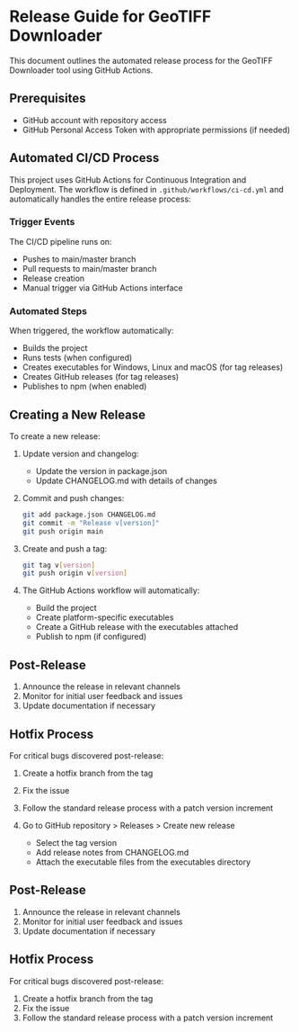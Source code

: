 # Release Guide for GeoTIFF Downloader

This document outlines the automated release process for the GeoTIFF Downloader tool using GitHub Actions.

## Prerequisites

- GitHub account with repository access
- GitHub Personal Access Token with appropriate permissions (if needed)

## Automated CI/CD Process

This project uses GitHub Actions for Continuous Integration and Deployment. The workflow is defined in `.github/workflows/ci-cd.yml` and automatically handles the entire release process:

### Trigger Events

The CI/CD pipeline runs on:

- Pushes to main/master branch
- Pull requests to main/master branch
- Release creation
- Manual trigger via GitHub Actions interface

### Automated Steps

When triggered, the workflow automatically:

- Builds the project
- Runs tests (when configured)
- Creates executables for Windows, Linux and macOS (for tag releases)
- Creates GitHub releases (for tag releases)
- Publishes to npm (when enabled)

## Creating a New Release

To create a new release:

1. Update version and changelog:

   - Update the version in package.json
   - Update CHANGELOG.md with details of changes

2. Commit and push changes:

   ```bash
   git add package.json CHANGELOG.md
   git commit -m "Release v[version]"
   git push origin main
   ```

3. Create and push a tag:

   ```bash
   git tag v[version]
   git push origin v[version]
   ```

4. The GitHub Actions workflow will automatically:
   - Build the project
   - Create platform-specific executables
   - Create a GitHub release with the executables attached
   - Publish to npm (if configured)

## Post-Release

1. Announce the release in relevant channels
2. Monitor for initial user feedback and issues
3. Update documentation if necessary

## Hotfix Process

For critical bugs discovered post-release:

1. Create a hotfix branch from the tag
2. Fix the issue
3. Follow the standard release process with a patch version increment

4. Go to GitHub repository > Releases > Create new release
   - Select the tag version
   - Add release notes from CHANGELOG.md
   - Attach the executable files from the executables directory

## Post-Release

1. Announce the release in relevant channels
2. Monitor for initial user feedback and issues
3. Update documentation if necessary

## Hotfix Process

For critical bugs discovered post-release:

1. Create a hotfix branch from the tag
2. Fix the issue
3. Follow the standard release process with a patch version increment
